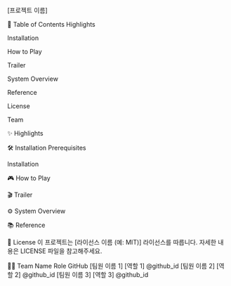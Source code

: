 [프로젝트 이름]

📖 Table of Contents
Highlights

Installation

How to Play

Trailer

System Overview

Reference

License

Team

✨ Highlights

🛠️ Installation
Prerequisites


Installation


🎮 How to Play


🎬 Trailer


⚙️ System Overview


📚 Reference


📄 License
이 프로젝트는 [라이선스 이름 (예: MIT)] 라이선스를 따릅니다. 자세한 내용은 LICENSE 파일을 참고해주세요.

👨‍💻 Team
Name	Role	GitHub
[팀원 이름 1]	[역할 1]	@github_id
[팀원 이름 2]	[역할 2]	@github_id
[팀원 이름 3]	[역할 3]	@github_id
